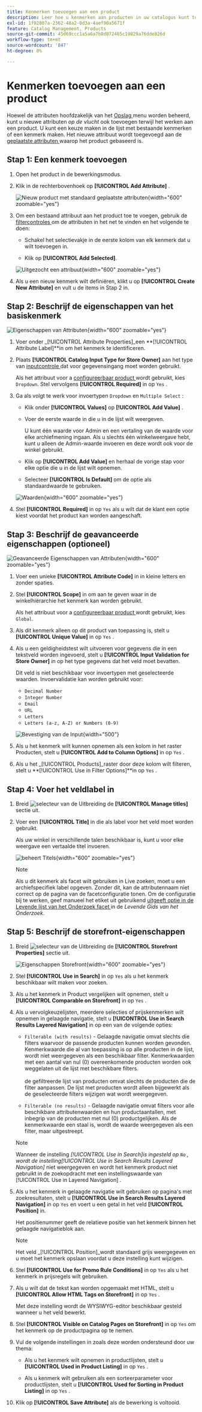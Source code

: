 ```yaml
---
title: Kenmerken toevoegen aan een product
description: Leer hoe u kenmerken aan producten in uw catalogus kunt toevoegen.
exl-id: 1f92807a-2362-48a2-8d3a-4aef90a5671f
feature: Catalog Management, Products
source-git-commit: 45d69ccc1a5a6a7b8d072465c19829a76dde826d
workflow-type: tm+mt
source-wordcount: '847'
ht-degree: 0%

---
```


# Kenmerken toevoegen aan een product

Hoewel de attributen hoofdzakelijk van het [ Opslag ](../stores-purchase/stores-menu.md) menu worden beheerd, kunt u nieuwe attributen _op de vlucht_ ook toevoegen terwijl het werken aan een product. U kunt een keuze maken in de lijst met bestaande kenmerken of een kenmerk maken. Het nieuwe attribuut wordt toegevoegd aan de [ geplaatste attributen ](../catalog/attribute-sets.md) waarop het product gebaseerd is.

## Stap 1: Een kenmerk toevoegen

1. Open het product in de bewerkingsmodus.

1. Klik in de rechterbovenhoek op **[!UICONTROL Add Attribute]** .

   ![ Nieuw product met standaard geplaatste attributen ](./assets/product-attribute-add.png){width="600" zoomable="yes"}

1. Om een bestaand attribuut aan het product toe te voegen, gebruik de [ filtercontroles ](../getting-started/admin-grid-controls.md) om de attributen in het net te vinden en het volgende te doen:

   - Schakel het selectievakje in de eerste kolom van elk kenmerk dat u wilt toevoegen in.

   - Klik op **[!UICONTROL Add Selected]**.

   ![ Uitgezocht een attribuut ](./assets/product-attribute-add-select.png){width="600" zoomable="yes"}

1. Als u een nieuw kenmerk wilt definiëren, klikt u op **[!UICONTROL Create New Attribute]** en vult u de items in Stap 2 in.

## Stap 2: Beschrijf de eigenschappen van het basiskenmerk

![ Eigenschappen van Attributen ](./assets/product-attribute-add-new.png){width="600" zoomable="yes"}

1. Voer onder _[!UICONTROL Attribute Properties]_een **[!UICONTROL Attribute Label]**in om het kenmerk te identificeren.

1. Plaats **[!UICONTROL Catalog Input Type for Store Owner]** aan het type van [ inputcontrole ](attributes-input-types.md) dat voor gegevensingang moet worden gebruikt.

   Als het attribuut voor a [ configureerbaar product ](product-create-configurable.md) wordt gebruikt, kies `Dropdown`. Stel vervolgens **[!UICONTROL Required]** in op `Yes` .

1. Ga als volgt te werk voor invoertypen `Dropdown` en `Multiple Select` :

   - Klik onder **[!UICONTROL Values]** op **[!UICONTROL Add Value]** .

   - Voer de eerste waarde in die u in de lijst wilt weergeven.

     U kunt één waarde voor Admin en een vertaling van de waarde voor elke archiefmening ingaan. Als u slechts één winkelweergave hebt, kunt u alleen de Admin-waarde invoeren en deze wordt ook voor de winkel gebruikt.

   - Klik op **[!UICONTROL Add Value]** en herhaal de vorige stap voor elke optie die u in de lijst wilt opnemen.

   - Selecteer **[!UICONTROL Is Default]** om de optie als standaardwaarde te gebruiken.

   ![ Waarden ](./assets/product-attribute-add-values-colors.png){width="600" zoomable="yes"}

1. Stel **[!UICONTROL Required]** in op `Yes` als u wilt dat de klant een optie kiest voordat het product kan worden aangeschaft.

## Stap 3: Beschrijf de geavanceerde eigenschappen (optioneel)

![ Geavanceerde Eigenschappen van Attributen ](./assets/product-attribute-advanced-attribute-properties.png){width="600" zoomable="yes"}

1. Voer een unieke **[!UICONTROL Attribute Code]** in in kleine letters en zonder spaties.

1. Stel **[!UICONTROL Scope]** in om aan te geven waar in de winkelhiërarchie het kenmerk kan worden gebruikt.

   Als het attribuut voor a [ configureerbaar product ](product-create-configurable.md) wordt gebruikt, kies `Global`.

1. Als dit kenmerk alleen op dit product van toepassing is, stelt u **[!UICONTROL Unique Value]** in op `Yes` .

1. Als u een geldigheidstest wilt uitvoeren voor gegevens die in een tekstveld worden ingevoerd, stelt u **[!UICONTROL Input Validation for Store Owner]** in op het type gegevens dat het veld moet bevatten.

   Dit veld is niet beschikbaar voor invoertypen met geselecteerde waarden. Invoervalidatie kan worden gebruikt voor:

   - `Decimal Number`
   - `Integer Number`
   - `Email`
   - `URL`
   - `Letters`
   - `Letters (a-z, A-Z) or Numbers (0-9)`

   ![ Bevestiging van de Input ](./assets/product-attribute-input-validation.png){width="500"}

1. Als u het kenmerk wilt kunnen opnemen als een kolom in het raster Producten, stelt u **[!UICONTROL Add to Column Options]** in op `Yes` .

1. Als u het _[!UICONTROL Products]_raster door deze kolom wilt filteren, stelt u **[!UICONTROL Use in Filter Options]**in op `Yes` .

## Stap 4: Voer het veldlabel in

1. Breid ![ selecteur van de Uitbreiding ](../assets/icon-display-expand.png) de **[!UICONTROL Manage titles]** sectie uit.

1. Voer een **[!UICONTROL Title]** in die als label voor het veld moet worden gebruikt.

   Als uw winkel in verschillende talen beschikbaar is, kunt u voor elke weergave een vertaalde titel invoeren.

   ![ beheert Titels ](./assets/product-attribute-add-manage-titles.png){width="600" zoomable="yes"}

   >[!NOTE]
   >
   > Als u dit kenmerk als facet wilt gebruiken in Live zoeken, moet u een archiefspecifiek label opgeven. Zonder dit, kan de attributennaam niet correct op de pagina van de facetconfiguratie tonen. Om de configuratie bij te werken, geef manueel het etiket uit gebruikend [ uitgeeft optie in de Levende lijst van het Onderzoek facet ](https://experienceleague.adobe.com/en/docs/commerce/live-search/live-search-admin/facets/facets-add#step-2-edit-facet-properties-optional) in de _Levende Gids van het Onderzoek_.

## Stap 5: Beschrijf de storefront-eigenschappen

1. Breid ![ selecteur van de Uitbreiding ](../assets/icon-display-expand.png) de **[!UICONTROL Storefront Properties]** sectie uit.

   ![ Eigenschappen Storefront ](./assets/product-attribute-add-storefront-properties.png){width="600" zoomable="yes"}

1. Stel **[!UICONTROL Use in Search]** in op `Yes` als u het kenmerk beschikbaar wilt maken voor zoeken.

1. Als u het kenmerk in Product vergelijken wilt opnemen, stelt u **[!UICONTROL Comparable on Storefront]** in op `Yes` .

1. Als u vervolgkeuzelijsten, meerdere selecties of prijskenmerken wilt opnemen in gelaagde navigatie, stelt u **[!UICONTROL Use in Search Results Layered Navigation]** in op een van de volgende opties:

   - `Filterable (with results)` - Gelaagde navigatie omvat slechts die filters waarvoor de passende producten kunnen worden gevonden. Kenmerkwaarde die al van toepassing is op alle producten in de lijst, wordt niet weergegeven als een beschikbaar filter. Kenmerkwaarden met een aantal van nul (0) overeenkomende producten worden ook weggelaten uit de lijst met beschikbare filters.<br/><br/> de gefiltreerde lijst van producten omvat slechts de producten die de filter aanpassen. De lijst met producten wordt alleen bijgewerkt als de geselecteerde filters wijzigen wat wordt weergegeven.

   - `Filterable (no results)` - Gelaagde navigatie omvat filters voor alle beschikbare attributenwaarden en hun productaantallen, met inbegrip van de producten met nul (0) productgelijken. Als de kenmerkwaarde een staal is, wordt de waarde weergegeven als een filter, maar uitgestreept.

   >[!NOTE]
   >
   >Wanneer de instelling _[!UICONTROL Use in Search]_is ingesteld op `No` , wordt de instelling_[!UICONTROL Use in Search Results Layered Navigation]_ niet weergegeven en wordt het kenmerk product niet gebruikt in de zoekopdracht met een instellingswaarde van [!UICONTROL Use in Layered Navigation] .

1. Als u het kenmerk in gelaagde navigatie wilt gebruiken op pagina&#39;s met zoekresultaten, stelt u **[!UICONTROL Use in Search Results Layered Navigation]** in op `Yes` en voert u een getal in het veld **[!UICONTROL Position]** in.

   Het positienummer geeft de relatieve positie van het kenmerk binnen het gelaagde navigatieblok aan.

   >[!NOTE]
   >
   >Het veld _[!UICONTROL Position]_wordt standaard grijs weergegeven en u moet het kenmerk opslaan voordat u deze instelling kunt wijzigen.

1. Stel **[!UICONTROL Use for Promo Rule Conditions]** in op `Yes` als u het kenmerk in prijsregels wilt gebruiken.

1. Als u wilt dat de tekst kan worden opgemaakt met HTML, stelt u **[!UICONTROL Allow HTML Tags on Storefront]** in op `Yes` .

   Met deze instelling wordt de WYSIWYG-editor beschikbaar gesteld wanneer u het veld bewerkt.

1. Stel **[!UICONTROL Visible on Catalog Pages on Storefront]** in op `Yes` om het kenmerk op de productpagina op te nemen.

1. Vul de volgende instellingen in zoals deze worden ondersteund door uw thema:

   - Als u het kenmerk wilt opnemen in productlijsten, stelt u **[!UICONTROL Used in Product Listing]** in op `Yes` .

   - Als u kenmerk wilt gebruiken als een sorteerparameter voor productlijsten, stelt u **[!UICONTROL Used for Sorting in Product Listing]** in op `Yes` .

1. Klik op **[!UICONTROL Save Attribute]** als de bewerking is voltooid.
